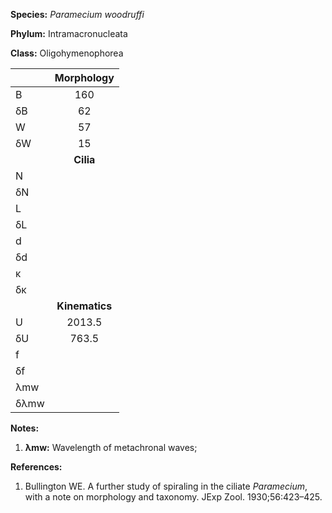 **Species:** *Paramecium woodruffi*

**Phylum:** Intramacronucleata

**Class:** Oligohymenophorea

|      | **Morphology** |
| :--- | :------------: |
| B    | 160 |
| δB   | 62 |
| W    | 57 |
| δW   | 15 |
|      | **Cilia** |
| N    |  |
| δN   |  |
| L    |  |
| δL   |  |
| d    |  |
| δd   |  |
| κ    |  |
| δκ   |  |
|      | **Kinematics** |
| U    | 2013.5 |
| δU   | 763.5 |
| f    |  |
| δf   |  |
| λmw  |  |
| δλmw |  |

**Notes:**

1. **λmw:** Wavelength of metachronal waves;

**References:**

1. Bullington WE.  A further study of spiraling in the ciliate *Paramecium*, with a note on morphology and taxonomy.  JExp Zool. 1930;56:423–425.
